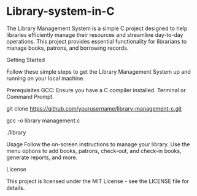 # Library-system-in-C
The Library Management System is a simple C project designed to help libraries efficiently manage their resources and streamline day-to-day operations. This project provides essential functionality for librarians to manage books, patrons, and borrowing records.

Getting Started

Follow these simple steps to get the Library Management System up and running on your local machine.

Prerequisites
GCC: Ensure you have a C compiler installed.
Terminal or Command Prompt.

git clone https://github.com/yourusername/library-management-c.git

gcc -o library management.c

./library

Usage
Follow the on-screen instructions to manage your library.
Use the menu options to add books, patrons, check-out, and check-in books, generate reports, and more.

License

This project is licensed under the MIT License - see the LICENSE file for details.

